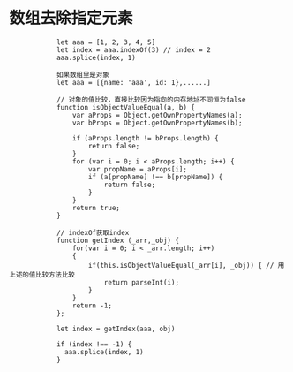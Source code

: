 # 数组去除指定元素 #

                let aaa = [1, 2, 3, 4, 5]
                let index = aaa.indexOf(3) // index = 2
                aaa.splice(index, 1)

                如果数组里是对象
                let aaa = [{name: 'aaa', id: 1},......]
                
                // 对象的值比较，直接比较因为指向的内存地址不同恒为false
                function isObjectValueEqual(a, b) {
                    var aProps = Object.getOwnPropertyNames(a);
                    var bProps = Object.getOwnPropertyNames(b);
                    
                    if (aProps.length != bProps.length) {
                        return false;
                    }
                    for (var i = 0; i < aProps.length; i++) {
                        var propName = aProps[i];
                        if (a[propName] !== b[propName]) {
                            return false;
                        }
                    }
                    return true;
                }
                
                // indexOf获取index
                function getIndex (_arr,_obj) {
                    for(var i = 0; i < _arr.length; i++)
                    {
                        if(this.isObjectValueEqual(_arr[i], _obj)) { // 用上述的值比较方法比较
                            return parseInt(i);
                        }
                    }
                    return -1;
                };

                let index = getIndex(aaa, obj)

                if (index !== -1) {
                  aaa.splice(index, 1)
                }


